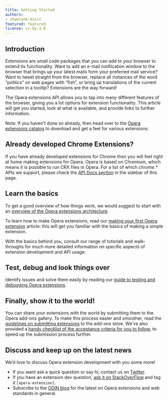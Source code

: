 ```yaml
---
title: Getting Started
authors:
- shwetank-dixit
featured: featured
license: cc-by-3.0
---
```


## Introduction

Extensions are small code packages that you can add to your browser to extend its functionality. Want to add an e-mail notification window to the browser that brings up your latest mails form your preferred mail service? Want to tweet straight from the browser, replace all instances of the word “politics” on web pages with “fish”, or bring up translations of the current selection in a tooltip? Extensions are the way forward!

The Opera extensions API allows you to tap into many different features of the browser, giving you a lot options for extension functionality. This article will get you started, look at what is available, and provide links to further information.

Note: If you haven’t done so already, then head over to the [Opera extensions catalog](https://addons.opera.com/addons/extensions/) to download and get a feel for various extensions.

## Already developed Chrome Extensions?

If you have already developed extensions for Chrome then you will feel right at home making extensions for Opera. Opera is based on Chromium, which means it is possible to run CRX files in Opera. For a list of which *chrome.\** APIs we support, please check the [API Docs section](apis.html) in the sidebar of this page.

## Learn the basics

To get a good overview of how things work, we would suggest to start with an [overview of the Opera extensions architecture](tut_architecture_overview.html).

To learn how to make Opera extensions, read our [making your first Opera extension](tut_basics.html) article: this will get you familiar with the basics of making a simple extension.

With the basics behind you, consult our range of tutorials and walk-throughs for much more detailed information on specific aspects of extension development and API usage.

## Test, debug and look things over

Identify issues and solve them easily by reading our [guide to testing and debugging Opera extensions](tut_testing.html).

## Finally, show it to the world!

You can share your extensions with the world by submitting them to the Opera add-ons gallery. To make this process easier and smoother, read the [guidelines on submitting extensions](tut_publishing_guidelines.html) to the add-ons store. We’ve also provided a [handy checklist of the acceptance criteria for you to follow](tut_publishing_guidelines.html#acceptance-criteria), to speed up the submission process further.

## Discuss and keep up on the latest news

We’d love to discuss Opera extension development with you some more!

- If you want ask a quick question or say hi, contact us on [Twitter](https://twitter.com/odevrel/).
- If you have an extension dev question, [ask it on StackOverFlow](http://stackoverflow.com/questions/tagged/opera-extension) and tag it `[opera-extension]`.
- Subscribe to the [ODIN blog](http://dev.opera.com/blog/) for the latest on Opera extensions and web standards in general.
